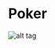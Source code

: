 Poker
=====
![alt tag](http://www.raketherake.com/rakeback-news/wp-content/uploads/2013/09/poker-face.png)

